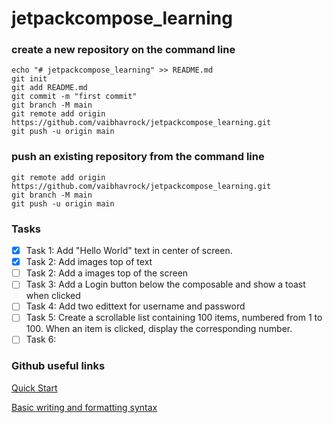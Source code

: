 # jetpackcompose_learning

### create a new repository on the command line
```
echo "# jetpackcompose_learning" >> README.md
git init
git add README.md
git commit -m "first commit"
git branch -M main
git remote add origin https://github.com/vaibhavrock/jetpackcompose_learning.git
git push -u origin main
```
### push an existing repository from the command line
```
git remote add origin https://github.com/vaibhavrock/jetpackcompose_learning.git
git branch -M main
git push -u origin main
```

### Tasks 
- [x] Task 1: Add "Hello World" text in center of screen.
- [x] Task 2: Add images top of text
- [ ] Task 2: Add a images top of the screen
- [ ] Task 3: Add a Login button below the composable and show a toast when clicked
- [ ] Task 4: Add two edittext for username and password
- [ ] Task 5: Create a scrollable list containing 100 items, numbered from 1 to 100. When an item is clicked, display the corresponding number.
- [ ] Task 6:    

### Github useful links

[Quick Start](https://docs.github.com/en/get-started/writing-on-github/getting-started-with-writing-and-formatting-on-github/quickstart-for-writing-on-github)

[Basic writing and formatting syntax](https://docs.github.com/en/get-started/writing-on-github/getting-started-with-writing-and-formatting-on-github/basic-writing-and-formatting-syntax)

